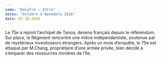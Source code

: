 ```yaml
---
name: "Balafre – Intro"
dates: "Octobre à Novembre 2016"
date: 01-10-2016
---
```

Le 75e a rejoint l’archipel de Tanoa, devenu français depuis le référendum. Sur place, le Régiment rencontre une milice indépendantiste, soutenue par de mystérieux investisseurs étrangers.
Après un mois d’enquête, le 75e est attaqué par M.Chang, propriétaire d’une armée privée, bien décidé à s’emparer des ressources minières de l’île.
